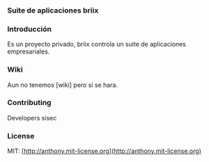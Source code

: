 
### Suite de aplicaciones briix

### Introducción

Es un proyecto privado, briix controla un suite de aplicaciones empresariales.

### Wiki

 Aun no tenemos [wiki] pero si se hara.


### Contributing

 Developers sisec

### License

MIT: [http://anthony.mit-license.org](http://anthony.mit-license.org)